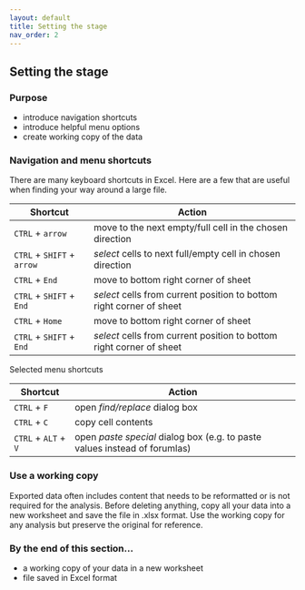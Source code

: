 ```yaml
---
layout: default
title: Setting the stage
nav_order: 2
---
```


## Setting the stage

### Purpose
- introduce navigation shortcuts
- introduce helpful menu options
- create working copy of the data

### Navigation and menu shortcuts

There are many keyboard shortcuts in Excel.  Here are a few that are useful when finding your way around a large file.

| Shortcut | Action
| --- | --- 
| `CTRL` + `arrow` | move to the next empty/full cell in the chosen direction
| `CTRL` + `SHIFT` + `arrow` | *select* cells to next full/empty cell in chosen direction
| `CTRL` + `End` | move to bottom right corner of sheet
| `CTRL` + `SHIFT` + `End` | *select* cells from current position to bottom right corner of sheet
| `CTRL` + `Home` | move to bottom right corner of sheet
| `CTRL` + `SHIFT` + `End` | *select* cells from current position to bottom right corner of sheet

Selected menu shortcuts

| Shortcut | Action
| --- | --- 
| `CTRL` + `F` | open *find/replace* dialog box
| `CTRL` + `C` | copy cell contents
| `CTRL` + `ALT` + `V` | open *paste special* dialog box (e.g. to paste values instead of forumlas)

### Use a working copy

Exported data often includes content that needs to be reformatted or is not required for the analysis. Before deleting anything, copy all your data into a new worksheet and save the file in .xlsx format. Use the working copy for any analysis but preserve the original for reference.

### By the end of this section...

- a working copy of your data in a new worksheet
- file saved in Excel format

